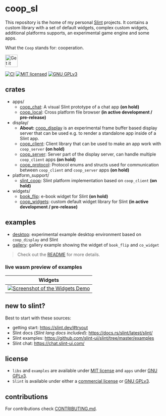 <!--
SPDX-FileCopyrightText: 2022 Florian Blasius <co_sl@tutanota.com>
SPDX-License-Identifier: MIT
-->

# coop_sl

This repository is the home of my personal [Slint](https://slint.dev/) projects. It contains a custom library with a set of default widgets, complex custom widgets, additional platforms supports, an experimental game engine and some apps.

What the `Coop` stands for: cooperation.

<a href="https://codeberg.org/flovansl/coop_sl">
    <img alt="Get it on Codeberg" src="https://get-it-on.codeberg.org/get-it-on-blue-on-white.png" height="40">
</a>

[![CI](https://ci.codeberg.org/api/badges/flovansl/co_sl/status.svg?branch=main)](https://ci.codeberg.org/flovansl/co_sl)
[![MIT licensed](https://img.shields.io/badge/license-MIT-blue.svg)](./LICENSES/MIT.txt)
[![GNU GPLv3](https://img.shields.io/badge/license-GPLv3-green.svg)](./LICENSES/GPL-3.0-only.txt)

## crates

* apps/
    * [coop_chat](apps/coop_chat/): A visual Slint prototype of a chat app **(on hold)**
    * [coop_local](apps/coop_local/): Cross platform file browser **(in active development / pre-release)**
* display/
    * **About:** [coop_display](display/README.md) is an experimental frame buffer based display server that can be used e.g. to render a standalone app inside of a Slint app.
    *  [coop_client](display/coop_client/): Client library that can be used to make an app work with `coop_server` **(on hold)**
    *  [coop_server](display/coop_server/): Server part of the display server, can handle multiple `coop_client` apps **(on hold)**
    *  [coop_protocol](display/coop_protocol/): Protocol enums and structs used for communication between `coop_client` and `coop_server` apps **(on hold)**
* platform_support/
    * [slint_coop](platform_support/slint_coop/): Slint platform implementation based on `coop_client` **(on hold)**
* widgets/
    * [book_flip](widgets/book_flip/): e-book widget for Slint **(on hold)**
    * [coop_widgets](widgets/coop_widgets/): custom default widget library for Slint **(in active development / pre-release)**

## examples

* [desktop](examples/desktop/): experimental example desktop environment based on `coop_display` and Slint
* [gallery](examples/gallery/): gallery example showing the widget of `book_flip` and `co_widget`

> Check out the [README](examples/README.md) for more details.

### live wasm preview of examples

| Widgets |
|---------|
|[![Screenshot of the Widgets Demo](https://codeberg.org/flovansl/pages/attachments/2501a785-2b21-40d8-91c7-85fee14f0045 "Widgets Demo")](https://flovansl.codeberg.page/coop_sl/snapshots/examples/gallery/) |


## new to slint?

Best to start with these sources:

* getting start: https://slint.dev/#tryout
* Slint docs (*Slint lang docs included*): https://docs.rs/slint/latest/slint/
* Slint examples: https://github.com/slint-ui/slint/tree/master/examples
* Slint chat: https://chat.slint-ui.com/

## license

* `libs` and `examples` are available under [MIT license](../../LICENSES/MIT.txt) and `apps` under [GNU GPLv3](../../LICENSES/GPL-3.0-only.txt).
 * `Slint` is available under either a [commercial license](https://github.com/slint-ui/slint/blob/master/LICENSES/LicenseRef-Slint-commercial.md)
or [GNU GPLv3](https://github.com/slint-ui/slint/blob/master/LICENSES/GPL-3.0-only.txt).

## contributions

For contributions check [CONTRIBUTING.md](./CONTRIBUTING.md).